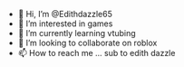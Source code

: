 - 👋 Hi, I’m @Edithdazzle65
- 👀 I’m interested in games
- 🌱 I’m currently learning vtubing
- 💞️ I’m looking to collaborate on roblox 
- 📫 How to reach me ...
sub to edith dazzle 
<!---
Edithdazzle65/Edithdazzle65 is a ✨ special ✨ repository because its `README.md` (this file) appears on your GitHub profile.
You can click the Preview link to take a look at your changes.
--->
